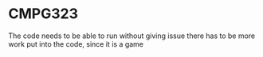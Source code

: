 # CMPG323
The code needs to be able to run without giving issue
there has to be more work put into the code, since it is a game 
